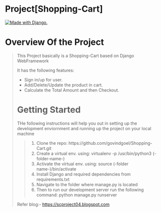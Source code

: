 # Project[Shopping-Cart]
<a href="http://www.djangoproject.com/"><img src="https://www.djangoproject.com/m/img/badges/djangomade124x25.gif" border="0" alt="Made with Django." title="Made with Django." /></a>
<h1> Overview Of the Project</h1>
<blockquote>
  <p>This Project basically is a Shopping-Cart based on Django WebFramework</p>
  <p>It has the following features:<p>
  <ul>
    <li>Sign in/up for user. </li>
    <li>Add/Delete/Update the product in cart. </li>
    <li>Calculate the Total Amount and then Checkout.</li>
  </ul>
</blockqoute>

<h1> Getting Started </h1>
<p>THe following instructions will help you out in setting up the development enviornment and running up the project on your local machine</p> 
<blockquote>
  <ol>
    <li>Clone the repo: https://github.com/govindgoel/Shopping-Cart.git</li>
    <li>Create a virtual env. using:  virtualenv -p /usr/bin/python3 (-folder-name-)</li>
    <li>Activate the virtual env. using:  source (-folder name-)/bin/activate</li>
    <li>Install Django and required dependencies from requirements.txt</li>
    <li>Navigate to the folder where manage.py is located</li>
    <li>Then to run our development server run the following command: python manage.py runserver</li>
  </ol>
</blockquote>



Refer blog:- https://scproject04.blogspot.com <br>
